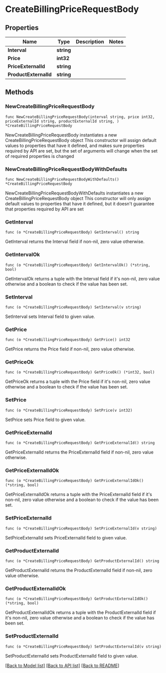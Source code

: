 # CreateBillingPriceRequestBody

## Properties

Name | Type | Description | Notes
------------ | ------------- | ------------- | -------------
**Interval** | **string** |  | 
**Price** | **int32** |  | 
**PriceExternalId** | **string** |  | 
**ProductExternalId** | **string** |  | 

## Methods

### NewCreateBillingPriceRequestBody

`func NewCreateBillingPriceRequestBody(interval string, price int32, priceExternalId string, productExternalId string, ) *CreateBillingPriceRequestBody`

NewCreateBillingPriceRequestBody instantiates a new CreateBillingPriceRequestBody object
This constructor will assign default values to properties that have it defined,
and makes sure properties required by API are set, but the set of arguments
will change when the set of required properties is changed

### NewCreateBillingPriceRequestBodyWithDefaults

`func NewCreateBillingPriceRequestBodyWithDefaults() *CreateBillingPriceRequestBody`

NewCreateBillingPriceRequestBodyWithDefaults instantiates a new CreateBillingPriceRequestBody object
This constructor will only assign default values to properties that have it defined,
but it doesn't guarantee that properties required by API are set

### GetInterval

`func (o *CreateBillingPriceRequestBody) GetInterval() string`

GetInterval returns the Interval field if non-nil, zero value otherwise.

### GetIntervalOk

`func (o *CreateBillingPriceRequestBody) GetIntervalOk() (*string, bool)`

GetIntervalOk returns a tuple with the Interval field if it's non-nil, zero value otherwise
and a boolean to check if the value has been set.

### SetInterval

`func (o *CreateBillingPriceRequestBody) SetInterval(v string)`

SetInterval sets Interval field to given value.


### GetPrice

`func (o *CreateBillingPriceRequestBody) GetPrice() int32`

GetPrice returns the Price field if non-nil, zero value otherwise.

### GetPriceOk

`func (o *CreateBillingPriceRequestBody) GetPriceOk() (*int32, bool)`

GetPriceOk returns a tuple with the Price field if it's non-nil, zero value otherwise
and a boolean to check if the value has been set.

### SetPrice

`func (o *CreateBillingPriceRequestBody) SetPrice(v int32)`

SetPrice sets Price field to given value.


### GetPriceExternalId

`func (o *CreateBillingPriceRequestBody) GetPriceExternalId() string`

GetPriceExternalId returns the PriceExternalId field if non-nil, zero value otherwise.

### GetPriceExternalIdOk

`func (o *CreateBillingPriceRequestBody) GetPriceExternalIdOk() (*string, bool)`

GetPriceExternalIdOk returns a tuple with the PriceExternalId field if it's non-nil, zero value otherwise
and a boolean to check if the value has been set.

### SetPriceExternalId

`func (o *CreateBillingPriceRequestBody) SetPriceExternalId(v string)`

SetPriceExternalId sets PriceExternalId field to given value.


### GetProductExternalId

`func (o *CreateBillingPriceRequestBody) GetProductExternalId() string`

GetProductExternalId returns the ProductExternalId field if non-nil, zero value otherwise.

### GetProductExternalIdOk

`func (o *CreateBillingPriceRequestBody) GetProductExternalIdOk() (*string, bool)`

GetProductExternalIdOk returns a tuple with the ProductExternalId field if it's non-nil, zero value otherwise
and a boolean to check if the value has been set.

### SetProductExternalId

`func (o *CreateBillingPriceRequestBody) SetProductExternalId(v string)`

SetProductExternalId sets ProductExternalId field to given value.



[[Back to Model list]](../README.md#documentation-for-models) [[Back to API list]](../README.md#documentation-for-api-endpoints) [[Back to README]](../README.md)


